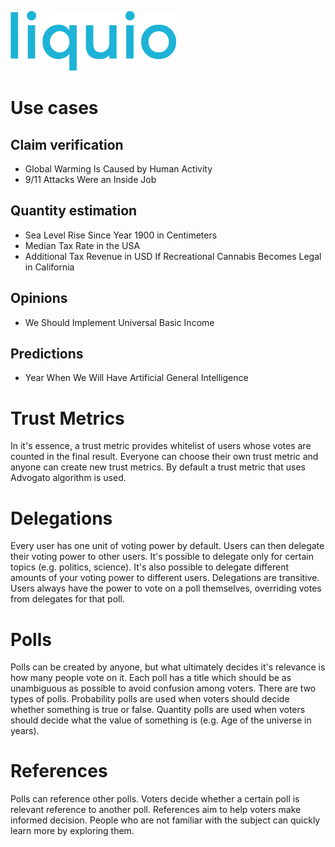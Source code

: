 ![liquio logo](web/static/assets/images/logo.png)

# Use cases

## Claim verification
  * Global Warming Is Caused by Human Activity
  * 9/11 Attacks Were an Inside Job

## Quantity estimation
  * Sea Level Rise Since Year 1900 in Centimeters
  * Median Tax Rate in the USA
  * Additional Tax Revenue in USD If Recreational Cannabis Becomes Legal in California

## Opinions
  * We Should Implement Universal Basic Income

## Predictions
  * Year When We Will Have Artificial General Intelligence


# Trust Metrics

In it's essence, a trust metric provides whitelist of users whose votes are counted in the final result. Everyone can choose their own trust metric and anyone can create new trust metrics. By default a trust metric that uses Advogato algorithm is used.

# Delegations

Every user has one unit of voting power by default. Users can then delegate their voting power to other users. It's possible to delegate only for certain topics (e.g. politics, science). It's also possible to delegate different amounts of your voting power to different users. Delegations are transitive. Users always have the power to vote on a poll themselves, overriding votes from delegates for that poll.

# Polls

Polls can be created by anyone, but what ultimately decides it's relevance is how many people vote on it. Each poll has a title which should be as unambiguous as possible to avoid confusion among voters. There are two types of polls. Probability polls are used when voters should decide whether something is true or false. Quantity polls are used when voters should decide what the value of something is (e.g. Age of the universe in years).

# References

Polls can reference other polls. Voters decide whether a certain poll is relevant reference to another poll. References aim to help voters make informed decision. People who are not familiar with the subject can quickly learn more by exploring them.
